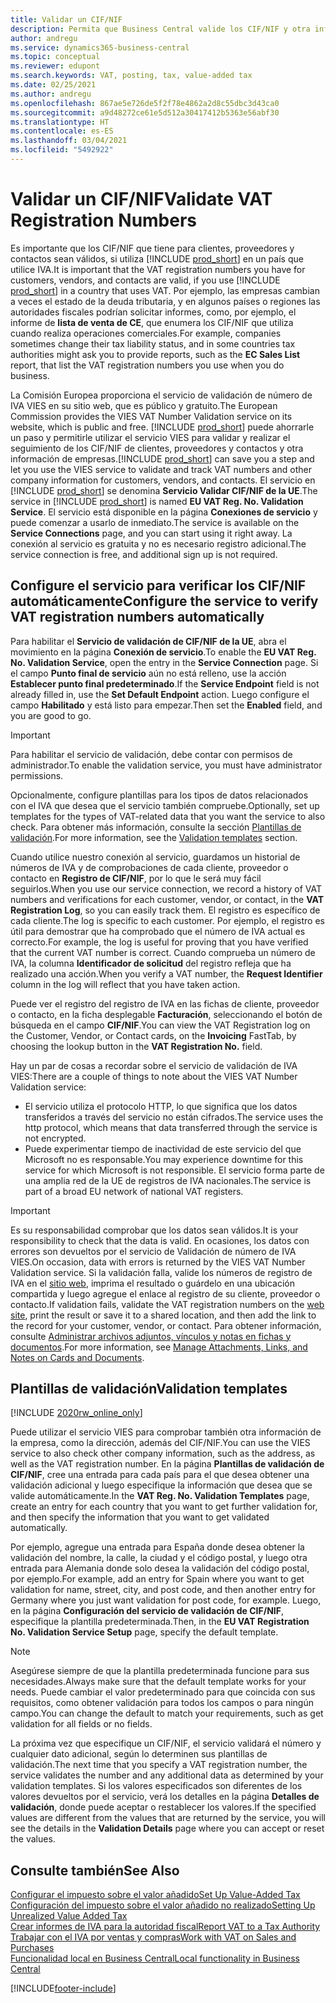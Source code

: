 ```yaml
---
title: Validar un CIF/NIF
description: Permita que Business Central valide los CIF/NIF y otra información de la empresa para sus contactos, clientes y proveedores, según el servicio de validación de números de IVA VIES de la Unión Europea.
author: andregu
ms.service: dynamics365-business-central
ms.topic: conceptual
ms.reviewer: edupont
ms.search.keywords: VAT, posting, tax, value-added tax
ms.date: 02/25/2021
ms.author: andregu
ms.openlocfilehash: 867ae5e726de5f2f78e4862a2d8c55dbc3d43ca0
ms.sourcegitcommit: a9d48272ce61e5d512a30417412b5363e56abf30
ms.translationtype: HT
ms.contentlocale: es-ES
ms.lasthandoff: 03/04/2021
ms.locfileid: "5492922"
---
```

# <a name="validate-vat-registration-numbers"></a><span data-ttu-id="e59cf-103">Validar un CIF/NIF</span><span class="sxs-lookup"><span data-stu-id="e59cf-103">Validate VAT Registration Numbers</span></span>

<span data-ttu-id="e59cf-104">Es importante que los CIF/NIF que tiene para clientes, proveedores y contactos sean válidos, si utiliza [!INCLUDE [prod_short](includes/prod_short.md)] en un país que utilice IVA.</span><span class="sxs-lookup"><span data-stu-id="e59cf-104">It is important that the VAT registration numbers you have for customers, vendors, and contacts are valid, if you use [!INCLUDE [prod_short](includes/prod_short.md)] in a country that uses VAT.</span></span> <span data-ttu-id="e59cf-105">Por ejemplo, las empresas cambian a veces el estado de la deuda tributaria, y en algunos países o regiones las autoridades fiscales podrían solicitar informes, como, por ejemplo, el informe de **lista de venta de CE**, que enumera los CIF/NIF que utiliza cuando realiza operaciones comerciales.</span><span class="sxs-lookup"><span data-stu-id="e59cf-105">For example, companies sometimes change their tax liability status, and in some countries tax authorities might ask you to provide reports, such as the **EC Sales List** report, that list the VAT registration numbers you use when you do business.</span></span>

<span data-ttu-id="e59cf-106">La Comisión Europea proporciona el servicio de validación de número de IVA VIES en su sitio web, que es público y gratuito.</span><span class="sxs-lookup"><span data-stu-id="e59cf-106">The European Commission provides the VIES VAT Number Validation service on its website, which is public and free.</span></span> <span data-ttu-id="e59cf-107">[!INCLUDE [prod_short](includes/prod_short.md)] puede ahorrarle un paso y permitirle utilizar el servicio VIES para validar y realizar el seguimiento de los CIF/NIF de clientes, proveedores y contactos y otra información de empresas.</span><span class="sxs-lookup"><span data-stu-id="e59cf-107">[!INCLUDE [prod_short](includes/prod_short.md)] can save you a step and let you use the VIES service to validate and track VAT numbers and other company information for customers, vendors, and contacts.</span></span> <span data-ttu-id="e59cf-108">El servicio en [!INCLUDE [prod_short](includes/prod_short.md)] se denomina **Servicio Validar CIF/NIF de la UE**.</span><span class="sxs-lookup"><span data-stu-id="e59cf-108">The service in [!INCLUDE [prod_short](includes/prod_short.md)] is named **EU VAT Reg. No. Validation Service**.</span></span> <span data-ttu-id="e59cf-109">El servicio está disponible en la página **Conexiones de servicio** y puede comenzar a usarlo de inmediato.</span><span class="sxs-lookup"><span data-stu-id="e59cf-109">The service is available on the **Service Connections** page, and you can start using it right away.</span></span> <span data-ttu-id="e59cf-110">La conexión al servicio es gratuita y no es necesario registro adicional.</span><span class="sxs-lookup"><span data-stu-id="e59cf-110">The service connection is free, and additional sign up is not required.</span></span>

## <a name="configure-the-service-to-verify-vat-registration-numbers-automatically"></a><span data-ttu-id="e59cf-111">Configure el servicio para verificar los CIF/NIF automáticamente</span><span class="sxs-lookup"><span data-stu-id="e59cf-111">Configure the service to verify VAT registration numbers automatically</span></span>

<span data-ttu-id="e59cf-112">Para habilitar el **Servicio de validación de CIF/NIF de la UE**, abra el movimiento en la página **Conexión de servicio**.</span><span class="sxs-lookup"><span data-stu-id="e59cf-112">To enable the **EU VAT Reg. No. Validation Service**, open the entry in the **Service Connection** page.</span></span> <span data-ttu-id="e59cf-113">Si el campo **Punto final de servicio** aún no está relleno, use la acción **Establecer punto final predeterminado**.</span><span class="sxs-lookup"><span data-stu-id="e59cf-113">If the **Service Endpoint** field is not already filled in, use the **Set Default Endpoint** action.</span></span> <span data-ttu-id="e59cf-114">Luego configure el campo **Habilitado** y está listo para empezar.</span><span class="sxs-lookup"><span data-stu-id="e59cf-114">Then set the **Enabled** field, and you are good to go.</span></span>  

> [!IMPORTANT]
> <span data-ttu-id="e59cf-115">Para habilitar el servicio de validación, debe contar con permisos de administrador.</span><span class="sxs-lookup"><span data-stu-id="e59cf-115">To enable the validation service, you must have administrator permissions.</span></span>

<span data-ttu-id="e59cf-116">Opcionalmente, configure plantillas para los tipos de datos relacionados con el IVA que desea que el servicio también compruebe.</span><span class="sxs-lookup"><span data-stu-id="e59cf-116">Optionally, set up templates for the types of VAT-related data that you want the service to also check.</span></span> <span data-ttu-id="e59cf-117">Para obtener más información, consulte la sección [Plantillas de validación](#validation-templates).</span><span class="sxs-lookup"><span data-stu-id="e59cf-117">For more information, see the [Validation templates](#validation-templates) section.</span></span>

<span data-ttu-id="e59cf-118">Cuando utilice nuestro conexión al servicio, guardamos un historial de números de IVA y de comprobaciones de cada cliente, proveedor o contacto en **Registro de CIF/NIF**, por lo que le será muy fácil seguirlos.</span><span class="sxs-lookup"><span data-stu-id="e59cf-118">When you use our service connection, we record a history of VAT numbers and verifications for each customer, vendor, or contact, in the **VAT Registration Log**, so you can easily track them.</span></span> <span data-ttu-id="e59cf-119">El registro es específico de cada cliente.</span><span class="sxs-lookup"><span data-stu-id="e59cf-119">The log is specific to each customer.</span></span> <span data-ttu-id="e59cf-120">Por ejemplo, el registro es útil para demostrar que ha comprobado que el número de IVA actual es correcto.</span><span class="sxs-lookup"><span data-stu-id="e59cf-120">For example, the log is useful for proving that you have verified that the current VAT number is correct.</span></span> <span data-ttu-id="e59cf-121">Cuando comprueba un número de IVA, la columna **Identificador de solicitud** del registro refleja que ha realizado una acción.</span><span class="sxs-lookup"><span data-stu-id="e59cf-121">When you verify a VAT number, the **Request Identifier** column in the log will reflect that you have taken action.</span></span>

<span data-ttu-id="e59cf-122">Puede ver el registro del registro de IVA en las fichas de cliente, proveedor o contacto, en la ficha desplegable **Facturación**, seleccionando el botón de búsqueda en el campo **CIF/NIF**.</span><span class="sxs-lookup"><span data-stu-id="e59cf-122">You can view the VAT Registration log on the Customer, Vendor, or Contact cards, on the **Invoicing** FastTab, by choosing the lookup button in the **VAT Registration No.** field.</span></span>  

<span data-ttu-id="e59cf-123">Hay un par de cosas a recordar sobre el servicio de validación de IVA VIES:</span><span class="sxs-lookup"><span data-stu-id="e59cf-123">There are a couple of things to note about the VIES VAT Number Validation service:</span></span>

* <span data-ttu-id="e59cf-124">El servicio utiliza el protocolo HTTP, lo que significa que los datos transferidos a través del servicio no están cifrados.</span><span class="sxs-lookup"><span data-stu-id="e59cf-124">The service uses the http protocol, which means that data transferred through the service is not encrypted.</span></span>  
* <span data-ttu-id="e59cf-125">Puede experimentar tiempo de inactividad de este servicio del que Microsoft no es responsable.</span><span class="sxs-lookup"><span data-stu-id="e59cf-125">You may experience downtime for this service for which Microsoft is not responsible.</span></span> <span data-ttu-id="e59cf-126">El servicio forma parte de una amplia red de la UE de registros de IVA nacionales.</span><span class="sxs-lookup"><span data-stu-id="e59cf-126">The service is part of a broad EU network of national VAT registers.</span></span>

> [!IMPORTANT]
> <span data-ttu-id="e59cf-127">Es su responsabilidad comprobar que los datos sean válidos.</span><span class="sxs-lookup"><span data-stu-id="e59cf-127">It is your responsibility to check that the data is valid.</span></span> <span data-ttu-id="e59cf-128">En ocasiones, los datos con errores son devueltos por el servicio de Validación de número de IVA VIES.</span><span class="sxs-lookup"><span data-stu-id="e59cf-128">On occasion, data with errors is returned by the VIES VAT Number Validation service.</span></span> <span data-ttu-id="e59cf-129">Si la validación falla, valide los números de registro de IVA en el [sitio web](https://ec.europa.eu/taxation_customs/vies/), imprima el resultado o guárdelo en una ubicación compartida y luego agregue el enlace al registro de su cliente, proveedor o contacto.</span><span class="sxs-lookup"><span data-stu-id="e59cf-129">If validation fails, validate the VAT registration numbers on the [web site](https://ec.europa.eu/taxation_customs/vies/), print the result or save it to a shared location, and then add the link to the record for your customer, vendor, or contact.</span></span> <span data-ttu-id="e59cf-130">Para obtener información, consulte [Administrar archivos adjuntos, vínculos y notas en fichas y documentos](ui-how-add-link-to-record.md).</span><span class="sxs-lookup"><span data-stu-id="e59cf-130">For more information, see [Manage Attachments, Links, and Notes on Cards and Documents](ui-how-add-link-to-record.md).</span></span>

## <a name="validation-templates"></a><span data-ttu-id="e59cf-131">Plantillas de validación</span><span class="sxs-lookup"><span data-stu-id="e59cf-131">Validation templates</span></span>

[!INCLUDE [2020rw_online_only](includes/2020rw_online_only.md)]

<span data-ttu-id="e59cf-132">Puede utilizar el servicio VIES para comprobar también otra información de la empresa, como la dirección, además del CIF/NIF.</span><span class="sxs-lookup"><span data-stu-id="e59cf-132">You can use the VIES service to also check other company information, such as the address, as well as the VAT registration number.</span></span> <span data-ttu-id="e59cf-133">En la página **Plantillas de validación de CIF/NIF**, cree una entrada para cada país para el que desea obtener una validación adicional y luego especifique la información que desea que se valide automáticamente.</span><span class="sxs-lookup"><span data-stu-id="e59cf-133">In the **VAT Reg. No. Validation Templates** page, create an entry for each country that you want to get further validation for, and then specify the information that you want to get validated automatically.</span></span>  

<span data-ttu-id="e59cf-134">Por ejemplo, agregue una entrada para España donde desea obtener la validación del nombre, la calle, la ciudad y el código postal, y luego otra entrada para Alemania donde solo desea la validación del código postal, por ejemplo.</span><span class="sxs-lookup"><span data-stu-id="e59cf-134">For example, add an entry for Spain where you want to get validation for name, street, city, and post code, and then another entry for Germany where you just want validation for post code, for example.</span></span> <span data-ttu-id="e59cf-135">Luego, en la página **Configuración del servicio de validación de CIF/NIF**, especifique la plantilla predeterminada.</span><span class="sxs-lookup"><span data-stu-id="e59cf-135">Then, in the **EU VAT Registration No. Validation Service Setup** page, specify the default template.</span></span>  

> [!NOTE]
> <span data-ttu-id="e59cf-136">Asegúrese siempre de que la plantilla predeterminada funcione para sus necesidades.</span><span class="sxs-lookup"><span data-stu-id="e59cf-136">Always make sure that the default template works for your needs.</span></span> <span data-ttu-id="e59cf-137">Puede cambiar el valor predeterminado para que coincida con sus requisitos, como obtener validación para todos los campos o para ningún campo.</span><span class="sxs-lookup"><span data-stu-id="e59cf-137">You can change the default to match your requirements, such as get validation for all fields or no fields.</span></span>

<span data-ttu-id="e59cf-138">La próxima vez que especifique un CIF/NIF, el servicio validará el número y cualquier dato adicional, según lo determinen sus plantillas de validación.</span><span class="sxs-lookup"><span data-stu-id="e59cf-138">The next time that you specify a VAT registration number, the service validates the number and any additional data as determined by your validation templates.</span></span> <span data-ttu-id="e59cf-139">Si los valores especificados son diferentes de los valores devueltos por el servicio, verá los detalles en la página **Detalles de validación**, donde puede aceptar o restablecer los valores.</span><span class="sxs-lookup"><span data-stu-id="e59cf-139">If the specified values are different from the values that are returned by the service, you will see the details in the **Validation Details** page where you can accept or reset the values.</span></span>  

## <a name="see-also"></a><span data-ttu-id="e59cf-140">Consulte también</span><span class="sxs-lookup"><span data-stu-id="e59cf-140">See Also</span></span>

[<span data-ttu-id="e59cf-141">Configurar el impuesto sobre el valor añadido</span><span class="sxs-lookup"><span data-stu-id="e59cf-141">Set Up Value-Added Tax</span></span>](finance-setup-vat.md)  
[<span data-ttu-id="e59cf-142">Configuración del impuesto sobre el valor añadido no realizado</span><span class="sxs-lookup"><span data-stu-id="e59cf-142">Setting Up Unrealized Value Added Tax</span></span>](finance-setup-unrealized-vat.md)  
[<span data-ttu-id="e59cf-143">Crear informes de IVA para la autoridad fiscal</span><span class="sxs-lookup"><span data-stu-id="e59cf-143">Report VAT to a Tax Authority</span></span>](finance-how-report-vat.md)  
[<span data-ttu-id="e59cf-144">Trabajar con el IVA por ventas y compras</span><span class="sxs-lookup"><span data-stu-id="e59cf-144">Work with VAT on Sales and Purchases</span></span>](finance-work-with-vat.md)  
[<span data-ttu-id="e59cf-145">Funcionalidad local en Business Central</span><span class="sxs-lookup"><span data-stu-id="e59cf-145">Local functionality in Business Central</span></span>](about-localization.md)  


[!INCLUDE[footer-include](includes/footer-banner.md)]
